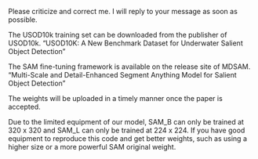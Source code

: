 Please criticize and correct me. I will reply to your message as soon as possible.

The USOD10k training set can be downloaded from the publisher of USOD10k. “USOD10K: A New Benchmark Dataset for Underwater Salient Object Detection”

The SAM fine-tuning framework is available on the release site of MDSAM. “Multi-Scale and Detail-Enhanced Segment Anything Model for Salient Object Detection”

The weights will be uploaded in a timely manner once the paper is accepted.

Due to the limited equipment of our model, SAM_B can only be trained at 320 x 320 and SAM_L can only be trained at 224 x 224. If you have good equipment to reproduce this code and get better weights, such as using a higher size or a more powerful SAM original weight.

